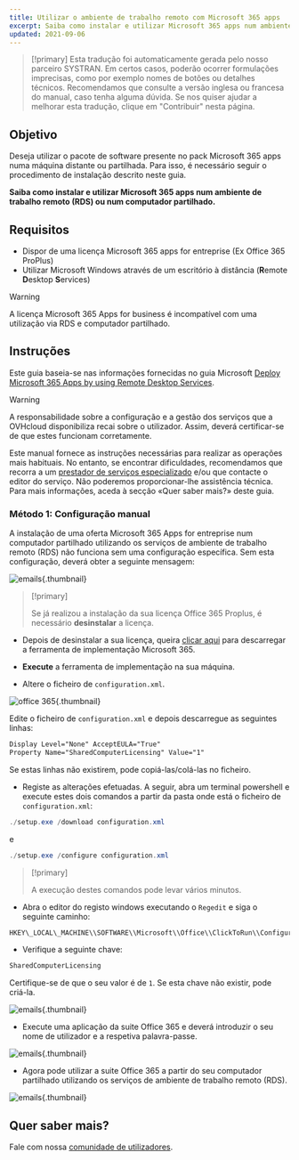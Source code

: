 ```yaml
---
title: Utilizar o ambiente de trabalho remoto com Microsoft 365 apps
excerpt: Saiba como instalar e utilizar Microsoft 365 apps num ambiente de trabalho remoto (RDS) ou num computador partilhado
updated: 2021-09-06
---
```


> [!primary]
> Esta tradução foi automaticamente gerada pelo nosso parceiro SYSTRAN. Em certos casos, poderão ocorrer formulações imprecisas, como por exemplo nomes de botões ou detalhes técnicos. Recomendamos que consulte a versão inglesa ou francesa do manual, caso tenha alguma dúvida. Se nos quiser ajudar a melhorar esta tradução, clique em "Contribuir" nesta página.
>

## Objetivo

Deseja utilizar o pacote de software presente no pack Microsoft 365 apps numa máquina distante ou partilhada. Para isso, é necessário seguir o procedimento de instalação descrito neste guia.

**Saiba como instalar e utilizar Microsoft 365 apps num ambiente de trabalho remoto (RDS) ou num computador partilhado.**

## Requisitos

- Dispor de uma licença Microsoft 365 apps for entreprise (Ex Office 365 ProPlus)
- Utilizar Microsoft Windows através de um escritório à distância (**R**emote **D**esktop **S**ervices)

> [!warning]
>
> A licença Microsoft 365 Apps for business é incompatível com uma utilização via RDS e computador partilhado.
> 

## Instruções

Este guia baseia-se nas informações fornecidas no guia Microsoft [Deploy Microsoft 365 Apps by using Remote Desktop Services](https://docs.microsoft.com/pt/deployoffice/deploy-microsoft-365-apps-remote-desktop-services).

> [!warning]
>
> A responsabilidade sobre a configuração e a gestão dos serviços que a OVHcloud disponibiliza recai sobre o utilizador. Assim, deverá certificar-se de que estes funcionam corretamente.
> 
> Este manual fornece as instruções necessárias para realizar as operações mais habituais. No entanto, se encontrar dificuldades, recomendamos que recorra a um [prestador de serviços especializado](/links/partner) e/ou que contacte o editor do serviço. Não poderemos proporcionar-lhe assistência técnica. Para mais informações, aceda à secção «Quer saber mais?» deste guia.
> 

### Método 1: Configuração manual

A instalação de uma oferta Microsoft 365 Apps for entreprise num computador partilhado utilizando os serviços de ambiente de trabalho remoto (RDS) não funciona sem uma configuração específica. Sem esta configuração, deverá obter a seguinte mensagem:

![emails](images/4717.png){.thumbnail}

> [!primary]
>
> Se já realizou a instalação da sua licença Office 365 Proplus, é necessário **desinstalar** a licença.
>

- Depois de desinstalar a sua licença, queira [clicar aqui](https://www.microsoft.com/en-us/download/details.aspx?id=49117) para descarregar a ferramenta de implementação Microsoft 365.

- **Execute** a ferramenta de implementação na sua máquina.

- Altere o ficheiro de `configuration.xml`.

![office 365](images/4720.png){.thumbnail}

Edite o ficheiro de `configuration.xml` e depois descarregue as seguintes linhas:

```xml
Display Level="None" AcceptEULA="True"
Property Name="SharedComputerLicensing" Value="1"
```

Se estas linhas não existirem, pode copiá-las/colá-las no ficheiro.

- Registe as alterações efetuadas. A seguir, abra um terminal powershell e execute estes dois comandos a partir da pasta onde está o ficheiro de `configuration.xml`:

```powershell
./setup.exe /download configuration.xml
```

e

```powershell
./setup.exe /configure configuration.xml
```
> [!primary]
>
> A execução destes comandos pode levar vários minutos.

- Abra o editor do registo windows executando o `Regedit` e siga o seguinte caminho:

```powershell
HKEY\_LOCAL\_MACHINE\\SOFTWARE\\Microsoft\\Office\\ClickToRun\\Configuration
```

- Verifique a seguinte chave:

```powershell
SharedComputerLicensing
```

Certifique-se de que o seu valor é de `1`. Se esta chave não existir, pode criá-la.

![emails](images/4723.png){.thumbnail}

- Execute uma aplicação da suite Office 365 e deverá introduzir o seu nome de utilizador e a respetiva palavra-passe.

![emails](images/4724.png){.thumbnail}

- Agora pode utilizar a suite Office 365 a partir do seu computador partilhado utilizando os serviços de ambiente de trabalho remoto (RDS).

![emails](images/4726.png){.thumbnail}

## Quer saber mais?

Fale com nossa [comunidade de utilizadores](/links/community).
